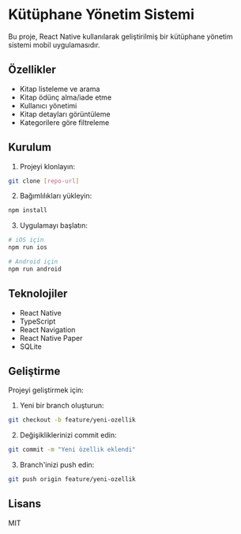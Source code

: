 # Kütüphane Yönetim Sistemi

Bu proje, React Native kullanılarak geliştirilmiş bir kütüphane yönetim sistemi mobil uygulamasıdır.

## Özellikler

- Kitap listeleme ve arama
- Kitap ödünç alma/iade etme
- Kullanıcı yönetimi
- Kitap detayları görüntüleme
- Kategorilere göre filtreleme

## Kurulum

1. Projeyi klonlayın:
```bash
git clone [repo-url]
```

2. Bağımlılıkları yükleyin:
```bash
npm install
```

3. Uygulamayı başlatın:
```bash
# iOS için
npm run ios

# Android için
npm run android
```

## Teknolojiler

- React Native
- TypeScript
- React Navigation
- React Native Paper
- SQLite

## Geliştirme

Projeyi geliştirmek için:

1. Yeni bir branch oluşturun:
```bash
git checkout -b feature/yeni-ozellik
```

2. Değişikliklerinizi commit edin:
```bash
git commit -m "Yeni özellik eklendi"
```

3. Branch'inizi push edin:
```bash
git push origin feature/yeni-ozellik
```

## Lisans

MIT 